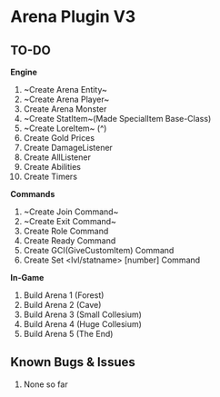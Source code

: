 # Arena Plugin V3

## TO-DO

**Engine**
1. ~Create Arena Entity~
2. ~Create Arena Player~
3. Create Arena Monster
4. ~Create StatItem~(Made SpecialItem Base-Class)
5. ~Create LoreItem~ (^)
6. Create Gold Prices
7. Create DamageListener
8. Create AllListener
9. Create Abilities
10. Create Timers

**Commands**
1. ~Create Join Command~
2. ~Create Exit Command~
3. Create Role Command
4. Create Ready Command
5. Create GCI(GiveCustomItem) Command
6. Create Set <lvl/statname> [number] Command

**In-Game**
1. Build Arena 1 (Forest)
2. Build Arena 2 (Cave)
3. Build Arena 3 (Small Collesium)
4. Build Arena 4 (Huge Collesium)
5. Build Arena 5 (The End)

## Known Bugs & Issues
1. None so far
